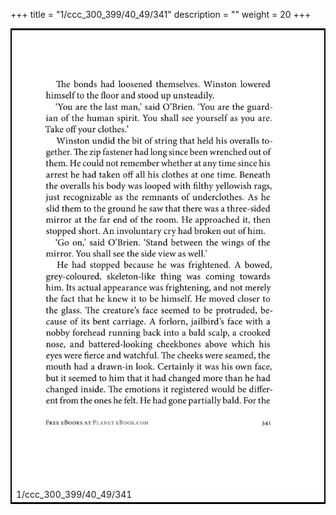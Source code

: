 +++
title = "1/ccc_300_399/40_49/341"
description = ""
weight = 20
+++

<table style="border:2px solid black;max-width:800px;max-height:800px;" 
><tr><td><img class="center-fit-jpg"
src="/jpg_/out_jpg_1984__341.jpg"  >1/ccc_300_399/40_49/341</img></td></tr></table>